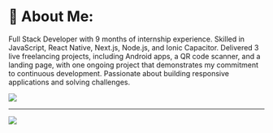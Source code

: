 # 💫 About Me:
Full Stack Developer with 9 months of internship experience. Skilled in JavaScript, React Native, Next.js, Node.js, and Ionic Capacitor. Delivered 3 live freelancing projects, including Android apps, a QR code scanner, and a landing page, with one ongoing project that demonstrates my commitment to continuous development. Passionate about building responsive applications and solving challenges.

![](https://github-readme-streak-stats.herokuapp.com/?user=romeshjainn&theme=radical&hide_border=false)<br/>

---

[![](https://visitcount.itsvg.in/api?id=romeshjainn&icon=0&color=0)](https://visitcount.itsvg.in)

